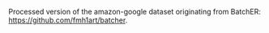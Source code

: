 Processed version of the amazon-google dataset originating from BatchER: https://github.com/fmh1art/batcher.